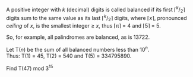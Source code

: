 <p>
A positive integer with <var>k</var> (decimal) digits is called balanced if its first ⌈<sup><var>k</var></sup>/<sub>2</sub>⌉ digits sum to the same value as its last ⌈<sup><var>k</var></sup>/<sub>2</sub>⌉ digits, where ⌈<var>x</var>⌉, pronounced <span style="font-style:italic;">ceiling</span> of <var>x</var>, is the smallest integer ≥ <var>x</var>, thus ⌈π⌉ = 4 and ⌈5⌉ = 5.</p>
<p>So, for example, all palindromes are balanced, as is 13722.</p>
<p>Let T(<var>n</var>) be the sum of all balanced numbers less than 10<sup><var>n</var></sup>. <br />
Thus: T(1) = 45, T(2) = 540 and T(5) = 334795890. </p>
<p>Find T(47) mod 3<sup>15</sup></p>
